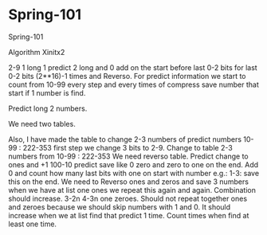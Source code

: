 # Spring-101
Spring-101

Algorithm Xinitx2

2-9 1 long 1 predict 2 long and 0 add on the start before last 0-2 bits for last 0-2 bits (2**16)-1 times and Reverso. For predict information we start to count from 10-99 every step and every times of compress save number that start if 1 number is find.

Predict long 2 numbers.

We need two tables.

Also, I have made the table to change 2-3 numbers of predict numbers 10-99 : 222-353 first step we change 3 bits to 2-9. Change to table 2-3 numbers from 10-99 : 222-353 We need reverso table. Predict change to ones and +1 100-10 predict save like 0 zero and zero to one on the end. Add 0 and count how many last bits with one on start with number e.g.: 1-3: save this on the end. We need to Reverso ones and zeros and save 3 numbers when we have at list one ones we repeat this again and again. Combination should increase. 3-2n 4-3n one zeroes. Should not repeat together ones and zeroes because we should skip numbers with 1 and 0. It should increase when we at list find that predict 1 time. Count times when find at least one time.
